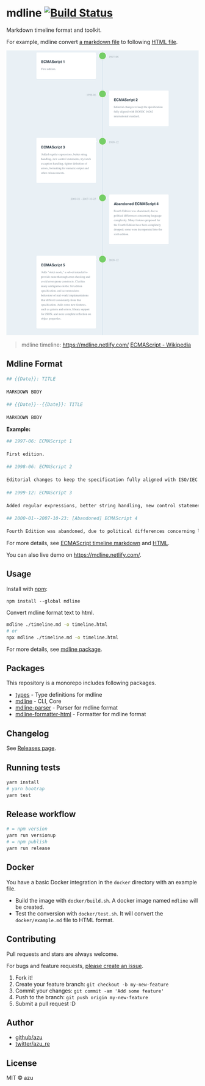 # mdline [![Build Status](https://travis-ci.org/azu/mdline.svg?branch=master)](https://travis-ci.org/azu/mdline)

Markdown timeline format and toolkit.

For example, mdline convert [a markdown file](packages/mdline-parser/test/snapshots/ecmascript/input.md) to following [HTML file](https://mdline.netlify.com/).

[![ecmascript-timeline.png](./docs/resources/ecmascript-timeline.png)](https://mdline.netlify.com/)

> mdline timeline: <https://mdline.netlify.com/>
> [ECMAScript - Wikipedia](https://en.wikipedia.org/wiki/ECMAScript)

## Mdline Format

```bash
## {{Date}}: TITLE

MARKDOWN BODY

## {{Date}}--{{Date}}: TITLE

MARKDOWN BODY
```

**Example:**

```bash
## 1997-06: ECMAScript 1

First edition.

## 1998-06: ECMAScript 2

Editorial changes to keep the specification fully aligned with ISO/IEC 16262 international standard.

## 1999-12: ECMAScript 3

Added regular expressions, better string handling, new control statements, try/catch exception handling, tighter definition of errors, formatting for numeric output and other enhancements.

## 2000-01--2007-10-23: [Abandoned] ECMAScript 4

Fourth Edition was abandoned, due to political differences concerning language complexity. Many features proposed for the Fourth Edition have been completely dropped; some were incorporated into the sixth edition.
```

For more details, see [ECMAScript timeline markdown](packages/mdline/test/snapshots/example/input.md) and [HTML](packages/mdline/test/snapshots/example/output.html).

You can also live demo on <https://mdline.netlify.com/>.

## Usage

Install with [npm](https://www.npmjs.com/):

`npm install --global mdline`

Convert mdline format text to html.

```bash
mdline ./timeline.md -o timeline.html
# or
npx mdline ./timeline.md -o timeline.html
```

For more details, see [mdline package](./packages/mdline).

## Packages

This repository is a monorepo includes following packages.

- [types](./packages/types) - Type definitions for mdline
- [mdline](./packages/mdline) - CLI, Core
- [mdline-parser](./packages/mdline-parser) - Parser for mdline format
- [mdline-formatter-html](./packages/mdline-formatter-html) - Formatter for mdline format

## Changelog

See [Releases page](https://github.com/azu/mdline/releases).

## Running tests

```bash
yarn install
# yarn bootrap
yarn test
```

## Release workflow

```bash
# = npm version
yarn run versionup
# = npm publish
yarn run release
```

## Docker

You have a basic Docker integration in the `docker` directory with an example file.

- Build the image with `docker/build.sh`. A docker image named `mdline` will be created.
- Test the conversion with `docker/test.sh`. It will convert the `docker/example.md` file to HTML format.

## Contributing

Pull requests and stars are always welcome.

For bugs and feature requests, [please create an issue](https://github.com/azu/mdline/issues).

1. Fork it!
2. Create your feature branch: `git checkout -b my-new-feature`
3. Commit your changes: `git commit -am 'Add some feature'`
4. Push to the branch: `git push origin my-new-feature`
5. Submit a pull request :D

## Author

- [github/azu](https://github.com/azu)
- [twitter/azu_re](https://twitter.com/azu_re)

## License

MIT © azu
